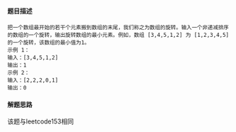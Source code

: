 #### 题目描述

```
把一个数组最开始的若干个元素搬到数组的末尾，我们称之为数组的旋转。输入一个非递减排序的数组的一个旋转，输出旋转数组的最小元素。例如，数组 [3,4,5,1,2] 为 [1,2,3,4,5] 的一个旋转，该数组的最小值为1。  
示例 1：
输入：[3,4,5,1,2]
输出：1
示例 2：
输入：[2,2,2,0,1]
输出：0
```

#### 解题思路

该题与leetcode153相同

```java

```





